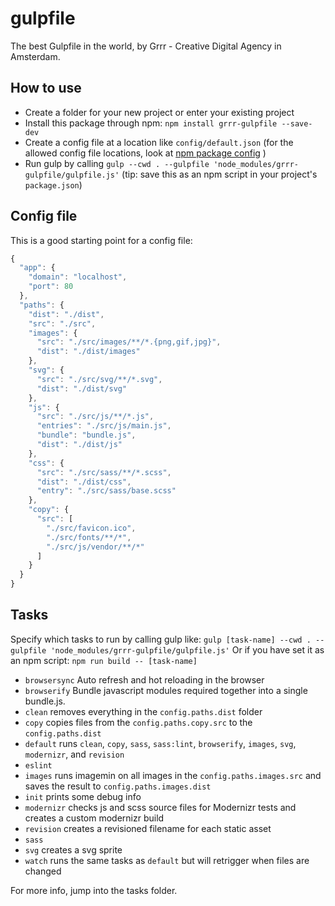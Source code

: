 # gulpfile
The best Gulpfile in the world, by Grrr - Creative Digital Agency in Amsterdam.

## How to use

- Create a folder for your new project or enter your existing project
- Install this package through npm: `npm install grrr-gulpfile --save-dev`
- Create a config file at a location like `config/default.json` (for the allowed config file locations, look at [npm package config](https://www.npmjs.com/package/config) )
- Run gulp by calling `gulp --cwd . --gulpfile 'node_modules/grrr-gulpfile/gulpfile.js'` (tip: save this as an npm script in your project's `package.json`)

## Config file

This is a good starting point for a config file:

```javascript
{
  "app": {
    "domain": "localhost",
    "port": 80
  },
  "paths": {
    "dist": "./dist",
    "src": "./src",
    "images": {
      "src": "./src/images/**/*.{png,gif,jpg}",
      "dist": "./dist/images"
    },
    "svg": {
      "src": "./src/svg/**/*.svg",
      "dist": "./dist/svg"
    },
    "js": {
      "src": "./src/js/**/*.js",
      "entries": "./src/js/main.js",
      "bundle": "bundle.js",
      "dist": "./dist/js"
    },
    "css": {
      "src": "./src/sass/**/*.scss",
      "dist": "./dist/css",
      "entry": "./src/sass/base.scss"
    },
    "copy": {
      "src": [
        "./src/favicon.ico",
        "./src/fonts/**/*",
        "./src/js/vendor/**/*"
      ]
    }
  }
}
```

## Tasks

Specify which tasks to run by calling gulp like: `gulp [task-name] --cwd . --gulpfile 'node_modules/grrr-gulpfile/gulpfile.js'`
Or if you have set it as an npm script: `npm run build -- [task-name]`

- `browsersync` Auto refresh and hot reloading in the browser
- `browserify` Bundle javascript modules required together into a single bundle.js.
- `clean` removes everything in the `config.paths.dist` folder
- `copy` copies files from the `config.paths.copy.src` to the `config.paths.dist`
- `default` runs `clean`, `copy`, `sass`, `sass:lint`, `browserify`, `images`, `svg`, `modernizr`, and `revision`
- `eslint`
- `images` runs imagemin on all images in the `config.paths.images.src` and saves the result to `config.paths.images.dist`
- `init` prints some debug info
- `modernizr` checks js and scss source files for Modernizr tests and creates a custom modernizr build
- `revision` creates a revisioned filename for each static asset
- `sass`
- `svg` creates a svg sprite
- `watch` runs the same tasks as `default` but will retrigger when files are changed

For more info, jump into the tasks folder.
